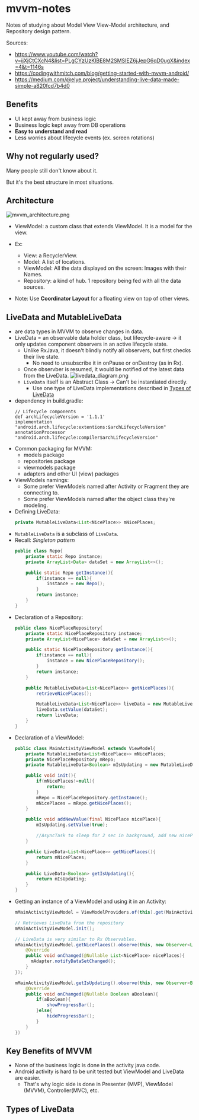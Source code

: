 # mvvm-notes
Notes of studying about Model View View-Model architecture, and Repository design pattern.

Sources:
  * https://www.youtube.com/watch?v=ijXjCtCXcN4&list=PLgCYzUzKIBE8M2SMSIEZ6jJepG6qD0ugX&index=4&t=1146s
  * https://codingwithmitch.com/blog/getting-started-with-mvvm-android/
  * https://medium.com/@elye.project/understanding-live-data-made-simple-a820fcd7b4d0

## Benefits
  * UI kept away from business logic
  * Business logic kept away from DB operations
  * **Easy to understand and read**
  * Less worries about lifecycle events (ex. screen rotations)

## Why not regularly used?
Many people still don't know about it.

But it's the best structure in most situations.

## Architecture
![mvvm_architecture.png](mvvm_architecture.png)
  * ViewModel: a custom class that extends ViewModel. It is a model for the view.
  * Ex:
    * View: a RecyclerView.
    * Model: A list of locations.
    * ViewModel: All the data displayed on the screen: Images with their Names.
    * Repository: a kind of hub. 1 repository being fed with all the data sources.

  * Note: Use **Coordinator Layout** for a floating view on top of other views.

## LiveData and MutableLiveData
  * are data types in MVVM to observe changes in data.
  * LiveData = an observable data holder class, but lifecycle-aware -> it only updates component observers in an active lifecycle state.
    * Unlike RxJava, it doesn't blindly notify all observers, but first checks their live state.
      * No need to unsubscribe it in onPause or onDestroy (as in Rx).
    * Once observber is resumed, it would be notified of the latest data from the LiveData.
  ![livedata_diagram.png](livedata_diagram.png)
    * `LiveData` itself is an Abstract Class -> Can't be instantiated directly.
      * Use one type of LiveData implementations described in [Types of LiveData](#markdown-header-types-of-livedata)
  * dependency in build.gradle:
    ```
    // Lifecycle components
    def archLifecycleVersion = '1.1.1'
    implementation "android.arch.lifecycle:extentions:$archLifecycleVersion"
    annotationProcessor "android.arch.lifecycle:compiler$archLifecycleVersion"
    ```
  * Common packaging for MVVM:
    * models package
    * repositories package
    * viewmodels package
    * adapters and other UI (view) packages
  * ViewModels namings:
    * Some prefer ViewModels named after Activity or Fragment they are connecting to.
    * Some prefer ViewModels named after the object class they're modeling.
  * Defining LiveData:
    ```java
    private MutableLiveData<List<NicePlace>> mNicePlaces;
    ```
  * `MutableLiveData` is a subclass of `LiveData`.
  * Recall: *Singleton pattern*
    ```java
    public class Repo{
        private static Repo instance;
        private ArrayList<Data> dataSet = new ArrayList<>();

        public static Repo getInstance(){
            if(instance == null){
                instance = new Repo();
            }
            return instance;
        }
    }
    ```
  * Declaration of a Repository:
    ```java
    public class NicePlaceRepository{
        private static NicePlaceRepository instance;
        private ArrayList<NicePlace> dataSet = new ArrayList<>();

        public static NicePlaceRepository getInstance(){
            if(instance == null){
                instance = new NicePlaceRepository();
            }
            return instance;
        }

        public MutableLiveData<List<NicePlace>> getNicePlaces(){
            retrieveNicePlaces();

            MutableLiveData<List<NicePlace>> liveData = new MutableLiveData<>();
            liveData.setValue(dataSet);
            return liveData;
        }
    }
    ```
  * Declaration of a ViewModel:
    ```java
    public class MainActivityViewModel extends ViewModel{
        private MutableLiveData<List<NicePlace>> mNicePlaces;
        private NicePlaceRepository mRepo;
        private MutableLiveData<Boolean> mIsUpdating = new MutableLiveData<>();

        public void init(){
            if(mNicePlaces!=null){
                return;
            }
            mRepo = NicePlaceRepository.getInstance();
            mNicePlaces = mRepo.getNicePlaces();
        }

        public void addNewValue(final NicePlace nicePlace){
            mIsUpdating.setValue(true);

            //AsyncTask to sleep for 2 sec in background, add new nicePlace to mNicePlaces and setting mIsUpdating to false
        }

        public LiveData<List<NicePlace>> getNicePlaces(){
            return mNicePlaces;
        }

        public LiveData<Boolean> getIsUpdating(){
            return mIsUpdating;
        }
    }
    ```
  * Getting an instance of a ViewModel and using it in an Activity:
    ```java
    mMainActivityViewModel = ViewModelProviders.of(this).get(MainActivityViewModel.class);

    // Retrieves LiveData from the repository
    mMainActivityViewModel.init();

    // LiveData is very similar to Rx Observables.
    mMainActivityViewModel.getNicePlaces().observe(this, new Observer<List<NicePlace>>(){
        @Override
        public void onChanged(@Nullable List<NicePlace> nicePlaces){
          mAdapter.notifyDataSetChanged();
        }
    });

    mMainActivityViewModel.getIsUpdating().observe(this, new Observer<Boolean>(){
        @Override
        public void onChanged(@Nullable Boolean aBoolean){
            if(aBoolean){
                showProgressBar();
            }else{
                hideProgressBar();
            }
        }
    })
    ```

## Key Benefits of MVVM
  * None of the business logic is done in the activity java code.
  * Android activity is hard to be unit tested but ViewModel and LiveData are easier.
    * That's why logic side is done in Presenter (MVP), ViewModel (MVVM), Controller(MVC), etc.

## Types of LiveData
